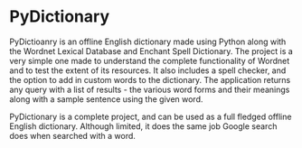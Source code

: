 # PyDictionary
 
PyDictioanry is an offline English dictionary made using Python along with the Wordnet Lexical Database and Enchant Spell Dictionary. The project is a very simple one made to understand the complete functionality of Wordnet and to test the extent of its resources. It also includes a spell checker, and the option to add in custom words to the dictionary. The application returns any query with a list of results - the various word forms and their meanings along with a sample sentence using the given word.

PyDictionary is a complete project, and can be used as a full fledged offline English dictionary. Although limited, it does the same job Google search does when searched with a word.
